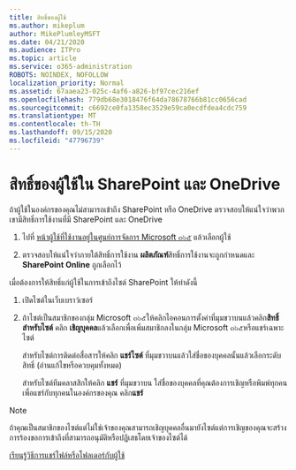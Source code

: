 ```yaml
---
title: สิทธิ์ของผู้ใช้
ms.author: mikeplum
author: MikePlumleyMSFT
ms.date: 04/21/2020
ms.audience: ITPro
ms.topic: article
ms.service: o365-administration
ROBOTS: NOINDEX, NOFOLLOW
localization_priority: Normal
ms.assetid: 67aaea23-025c-4af6-a826-bf97cec216ef
ms.openlocfilehash: 779db68e3018476f64da78678766b81cc0656cad
ms.sourcegitcommit: c6692ce0fa1358ec3529e59ca0ecdfdea4cdc759
ms.translationtype: MT
ms.contentlocale: th-TH
ms.lasthandoff: 09/15/2020
ms.locfileid: "47796739"
---
```

# <a name="user-permissions-in-sharepoint-and-onedrive"></a>สิทธิ์ของผู้ใช้ใน SharePoint และ OneDrive

ถ้าผู้ใช้ในองค์กรของคุณไม่สามารถเข้าถึง SharePoint หรือ OneDrive ตรวจสอบให้แน่ใจว่าพวกเขามีสิทธิ์การใช้งานที่มี SharePoint และ OneDrive 
  
1. ไปที่ [หน้าผู้ใช้ที่ใช้งานอยู่ในศูนย์การจัดการ Microsoft ๓๖๕](https://portal.office.com/adminportal/home#/users) แล้วเลือกผู้ใช้ 
    
2. ตรวจสอบให้แน่ใจว่าภายใต้สิทธิ์การใช้งาน **ผลิตภัณฑ์**สิทธิ์การใช้งานจะถูกกำหนดและ **SharePoint Online** ถูกเลือกไว้ 
    
 เมื่อต้องการให้สิทธิ์แก่ผู้ใช้ในการเข้าถึงไซต์ SharePoint ให้ทำดังนี้ 
  
1. เปิดไซต์ในเว็บเบราว์เซอร์
    
2. ถ้าไซต์เป็นสมาชิกของกลุ่ม Microsoft ๓๖๕ให้คลิกไอคอนการตั้งค่าที่มุมขวาบนแล้วคลิก**สิทธิ์สำหรับไซต์** คลิก **เชิญบุคคล**แล้วเลือกเพื่อเพิ่มสมาชิกลงในกลุ่ม Microsoft ๓๖๕หรือแชร์เฉพาะไซต์ 
    
    สำหรับไซต์การติดต่อสื่อสารให้คลิก **แชร์ไซต์** ที่มุมขวาบนแล้วใส่ชื่อของบุคคลนั้นแล้วเลือกระดับสิทธิ์ (อ่านแก้ไขหรือควบคุมทั้งหมด) 
    
    สำหรับไซต์ทีมคลาสสิกให้คลิก **แชร์** ที่มุมขวาบน ใส่ชื่อของบุคคลที่คุณต้องการเชิญหรือพิมพ์ทุกคนเพื่อแชร์กับทุกคนในองค์กรของคุณ คลิก**แชร์**
    
> [!NOTE]
> ถ้าคุณเป็นสมาชิกของไซต์แต่ไม่ใช่เจ้าของคุณสามารถเชิญบุคคลอื่นมายังไซต์แต่การเชิญของคุณจะสร้างการร้องขอการเข้าถึงที่สามารถอนุมัติหรือปฏิเสธโดยเจ้าของไซต์ได้ 
  
[เรียนรู้วิธีการแชร์ไฟล์หรือโฟลเดอร์กับผู้ใช้](https://go.microsoft.com/fwlink/?linkid=533408)
  

